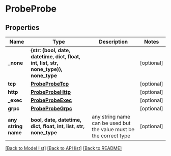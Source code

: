 # ProbeProbe


## Properties
Name | Type | Description | Notes
------------ | ------------- | ------------- | -------------
**_none** | **{str: (bool, date, datetime, dict, float, int, list, str, none_type)}, none_type** |  | [optional] 
**tcp** | [**ProbeProbeTcp**](ProbeProbeTcp.md) |  | [optional] 
**http** | [**ProbeProbeHttp**](ProbeProbeHttp.md) |  | [optional] 
**_exec** | [**ProbeProbeExec**](ProbeProbeExec.md) |  | [optional] 
**grpc** | [**ProbeProbeGrpc**](ProbeProbeGrpc.md) |  | [optional] 
**any string name** | **bool, date, datetime, dict, float, int, list, str, none_type** | any string name can be used but the value must be the correct type | [optional]

[[Back to Model list]](../README.md#documentation-for-models) [[Back to API list]](../README.md#documentation-for-api-endpoints) [[Back to README]](../README.md)


